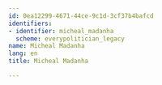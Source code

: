 ```yaml
---
id: 0ea12299-4671-44ce-9c1d-3cf37b4bafcd
identifiers:
- identifier: micheal_madanha
  scheme: everypolitician_legacy
name: Micheal Madanha
lang: en
title: Micheal Madanha

---
```

